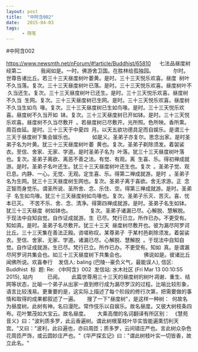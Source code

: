 ```yaml
---
layout: post
title:  "中阿含002"
date:   2015-04-03
tags:
      - 随笔
---
```


#中阿含002


https://www.newsmth.net/nForum/#!article/Buddhist/65810
 
 
 七法品昼度树经第二
   
 　　我闻如是。一时。佛游舍卫国。在胜林给孤独园。
   
 　　尔时。世尊告诸比丘。若三十三天昼度树叶萎黄。是时。三十三天悦乐欢喜。昼度
 树叶不久当落。复次。三十三天昼度树叶已落。是时。三十三天悦乐欢喜。昼度树叶不
 久当还生。复次。三十三天昼度树叶已还生。是时。三十三天悦乐欢喜。昼度树不久当
 生网。复次。三十三天昼度树已生网。是时。三十三天悦乐欢喜。昼度树不久当生如鸟
 喙。复次。三十三天昼度树已生如鸟喙。是时。三十三天悦乐欢喜。昼度树不久当开如
 钵。复次。三十三天昼度树已开如钵。是时。三十三天悦乐欢喜。昼度树不久当尽敷开
 。若昼度树已尽敷开。光所照。色所映。香所熏。周百由延。是时。三十三天于中夏四
 月。以天五欲功德具足而自娱乐。是谓三十三天于昼度树下集会娱乐也。
   
 　　如是义。圣弟子亦复尔。思念出家。是时圣弟子名为叶黄。犹三十三天昼度树叶萎
 黄也。复次。圣弟子剃除须发。着袈裟衣。至信、舍家、无家、学道。是时圣弟子名为
 叶落。犹三十三天昼度树叶落也。复次。圣弟子离欲、离恶不善之法。有觉、有观。离
 生喜、乐。得初禅成就游。是时。圣弟子名叶还生。犹三十三天昼度树叶还生也。复次
 。圣弟子觉、观已息。内静、一心。无觉、无观。定生喜、乐。得第二禅成就游。是时
 。圣弟子名为生网。犹三十三天昼度树生网也。复次。圣弟子离于喜欲。舍无求游。正
 念正智而身觉乐。谓圣所说、圣所舍、念、乐住、空。得第三禅成就游。是时。圣弟子
 名生如鸟喙。犹三十三天昼度树如鸟喙也。复次。圣弟子乐灭、苦灭。喜、忧本已灭。
 不苦不乐、舍、念、清净。得第四禅成就游。是时。圣弟子名生如钵。犹三十三天昼度
 树如钵也。
   
 　　复次。圣弟子诸漏已尽。心解脱、慧解脱。于现法中自知自觉。自作证成就游。生
 已尽。梵行已立。所作已办。不更受有。知如真。是时。圣弟子名尽敷开。犹三十三天
 昼度树尽敷开也。彼为漏尽阿罗诃比丘。三十三天集在善法正殿。咨嗟称叹。某尊弟子
 于某村邑剃除须发。着袈裟衣。至信、舍家、无家、学道。诸漏已尽。心解脱、慧解脱
 。于现法中自知自觉。自作证成就游。生已尽。梵行已立。所作已办。不更受有。知如
 真。是谓漏尽阿罗诃共集会也。如三十三天昼度树下共集会也。
   
 　　佛说如是。彼诸比丘闻佛所说。欢喜奉行
 
 发信人: baling (巴陵\--豪负义气，最能误人), 信区: Buddhist
 标  题: Re: 《中阿含》002
 发信站: 水木社区 (Fri Mar 13 00:10:55 2015), 站内
   
   
 已阅。
   
 此篇世尊用三十三天的昼度树的树叶凋谢、重生、结网等状态，比喻一个弟子从出家一直到修行成为漏尽罗汉的过程。比喻比较形象，语言比较浅易。更重要的是，这实际上描述了每个阶段的修行次第，把需要做的事情和取得的成果都叙述了一遍。
   
 搜了一下"昼度树"，是这样一种树：
 何故名为昼度树。此树有神。名曰漫陀。常作伎乐以自娱乐。故名昼度。又彼大树枝条四布。花叶繁茂如大宝云。故名昼度。
   
 大乘高僧的名词翻译有所区别：
 《慧苑音义》曰："波利质多罗，此云香遍树。谓此树根茎枝叶华实皆能遍熏忉利天宫。"又曰："波利，此曰遍也，亦曰周匝；质多罗，云间错庄严也。言此树众杂色花周匝严饰，或云圆妙庄严也。"《华严探玄记》曰："谓此树枝叶实一切皆香，故立此名。"
  

